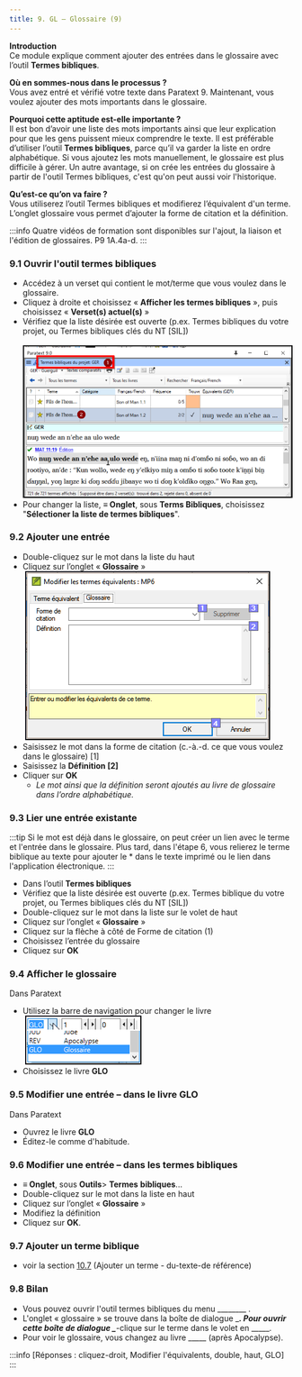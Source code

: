 ```yaml
---
title: 9. GL – Glossaire (9)
---
```

**Introduction**  
Ce module explique comment ajouter des entrées dans le glossaire avec l’outil **Termes bibliques**.

**Où en sommes-nous dans le processus ?**  
Vous avez entré et vérifié votre texte dans Paratext 9. Maintenant, vous voulez ajouter des mots importants dans le glossaire.

**Pourquoi cette aptitude est-elle importante ?**  
Il est bon d’avoir une liste des mots importants ainsi que leur explication pour que les gens puissent mieux comprendre le texte. Il est préférable d’utiliser l’outil **Termes bibliques**, parce qu’il va garder la liste en ordre alphabétique. Si vous ajoutez les mots manuellement, le glossaire est plus difficile à gérer. Un autre avantage, si on crée les entrées du glossaire à partir de l'outil Termes bibliques, c'est qu'on peut aussi voir l'historique.

**Qu’est-ce qu’on va faire ?**  
Vous utiliserez l’outil Termes bibliques et modifierez l’équivalent d'un terme. L’onglet glossaire vous permet d’ajouter la forme de citation et la définition.

:::info
Quatre vidéos de formation sont disponibles sur l'ajout, la liaison et l'édition de glossaires. P9 1A.4a-d.
:::

### 9.1 Ouvrir l'outil termes bibliques

-   Accédez à un verset qui contient le mot/terme que vous voulez dans le glossaire.
-   Cliquez à droite et choisissez « **Afficher les termes bibliques** », puis choisissez « **Verset(s) actuel(s)** »
-   Vérifiez que la liste désirée est ouverte (p.ex. Termes bibliques du votre projet, ou Termes bibliques clés du NT [SIL])  
    ![](../media/93e1fe70671407bd8f9604460a7ebb4a.png)
-   Pour changer la liste, **≡ Onglet**, sous **Terms Bibliques**, choisissez "**Sélectioner la liste de termes bibliques**".

### 9.2 Ajouter une entrée

-   Double-cliquez sur le mot dans la liste du haut
-   Cliquez sur l’onglet « **Glossaire** »  
    ![](../media/fd3567a645efc61883dee75bd6b492db.png)
-   Saisissez le mot dans la forme de citation (c.-à.-d. ce que vous voulez dans le glossaire) [1]
-   Saisissez la **Définition [2]**
-   Cliquer sur **OK**  
    -    *Le mot ainsi que la définition seront ajoutés au livre de glossaire dans l’ordre alphabétique.*

### 9.3 Lier une entrée existante

:::tip
Si le mot est déjà dans le glossaire, on peut créer un lien avec le terme et l'entrée dans le glossaire. Plus tard, dans l'étape 6, vous relierez le terme biblique au texte pour ajouter le \* dans le texte imprimé ou le lien dans l'application électronique.
:::

-   Dans l’outil **Termes bibliques**
-   Vérifiez que la liste désirée est ouverte (p.ex. Termes biblique du votre projet, ou Termes bibliques clés du NT [SIL])
-   Double-cliquez sur le mot dans la liste sur le volet de haut
-   Cliquez sur l’onglet « **Glossaire** »
-   Cliquez sur la flèche à côté de Forme de citation (1)
-   Choisissez l’entrée du glossaire
-   Cliquez sur **OK**

### 9.4 Afficher le glossaire

Dans Paratext

-   Utilisez la barre de navigation pour changer le livre  
    ![](../media/f8f0c92eaf0b5d56e4b7b300a8d5bf04.png)
-   Choisissez le livre **GLO**

### 9.5 Modifier une entrée – dans le livre GLO

Dans Paratext

-   Ouvrez le livre **GLO**
-   Éditez-le comme d'habitude.

### 9.6 Modifier une entrée – dans les termes bibliques

-  **≡ Onglet**, sous **Outils**\> **Termes** **bibliques**...
-   Double-cliquez sur le mot dans la liste en haut
-   Cliquez sur l’onglet « **Glossaire** »
-   Modifiez la définition
-   Cliquez sur **OK**.

### 9.7 Ajouter un terme biblique

-   voir la section [10.7](10.BT.md#107Add) (Ajouter un terme - du-texte-de référence)

### 9.8 Bilan

-   Vous pouvez ouvrir l'outil termes bibliques du menu \_______\_ .
-   L'onglet « glossaire » se trouve dans la boîte de dialogue \________. Pour ouvrir cette boîte de dialogue \________-clique sur le terme dans le volet en \_____.
-   Pour voir le glossaire, vous changez au livre \____\_ (après Apocalypse).

:::info
[Réponses : cliquez-droit, Modifier l'équivalents, double, haut, GLO]
:::